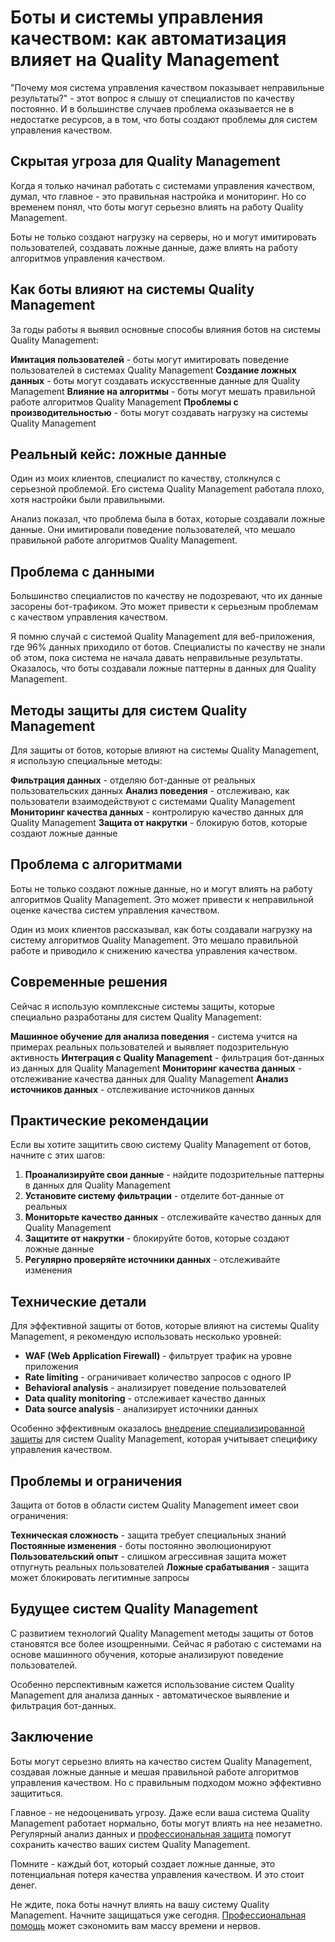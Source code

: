 # Боты и системы управления качеством: как автоматизация влияет на Quality Management

"Почему моя система управления качеством показывает неправильные результаты?" - этот вопрос я слышу от специалистов по качеству постоянно. И в большинстве случаев проблема оказывается не в недостатке ресурсов, а в том, что боты создают проблемы для систем управления качеством.

## Скрытая угроза для Quality Management

Когда я только начинал работать с системами управления качеством, думал, что главное - это правильная настройка и мониторинг. Но со временем понял, что боты могут серьезно влиять на работу Quality Management.

Боты не только создают нагрузку на серверы, но и могут имитировать пользователей, создавать ложные данные, даже влиять на работу алгоритмов управления качеством.

## Как боты влияют на системы Quality Management

За годы работы я выявил основные способы влияния ботов на системы Quality Management:

**Имитация пользователей** - боты могут имитировать поведение пользователей в системах Quality Management
**Создание ложных данных** - боты могут создавать искусственные данные для Quality Management
**Влияние на алгоритмы** - боты могут мешать правильной работе алгоритмов Quality Management
**Проблемы с производительностью** - боты могут создавать нагрузку на системы Quality Management

## Реальный кейс: ложные данные

Один из моих клиентов, специалист по качеству, столкнулся с серьезной проблемой. Его система Quality Management работала плохо, хотя настройки были правильными.

Анализ показал, что проблема была в ботах, которые создавали ложные данные. Они имитировали поведение пользователей, что мешало правильной работе алгоритмов Quality Management.

## Проблема с данными

Большинство специалистов по качеству не подозревают, что их данные засорены бот-трафиком. Это может привести к серьезным проблемам с качеством управления качеством.

Я помню случай с системой Quality Management для веб-приложения, где 96% данных приходило от ботов. Специалисты по качеству не знали об этом, пока система не начала давать неправильные результаты. Оказалось, что боты создавали ложные паттерны в данных для Quality Management.

## Методы защиты для систем Quality Management

Для защиты от ботов, которые влияют на системы Quality Management, я использую специальные методы:

**Фильтрация данных** - отделяю бот-данные от реальных пользовательских данных
**Анализ поведения** - отслеживаю, как пользователи взаимодействуют с системами Quality Management
**Мониторинг качества данных** - контролирую качество данных для Quality Management
**Защита от накрутки** - блокирую ботов, которые создают ложные данные

## Проблема с алгоритмами

Боты не только создают ложные данные, но и могут влиять на работу алгоритмов Quality Management. Это может привести к неправильной оценке качества систем управления качеством.

Один из моих клиентов рассказывал, как боты создавали нагрузку на систему алгоритмов Quality Management. Это мешало правильной работе и приводило к снижению качества управления качеством.

## Современные решения

Сейчас я использую комплексные системы защиты, которые специально разработаны для систем Quality Management:

**Машинное обучение для анализа поведения** - система учится на примерах реальных пользователей и выявляет подозрительную активность
**Интеграция с Quality Management** - фильтрация бот-данных из данных для Quality Management
**Мониторинг качества данных** - отслеживание качества данных для Quality Management
**Анализ источников данных** - отслеживание источников данных

## Практические рекомендации

Если вы хотите защитить свою систему Quality Management от ботов, начните с этих шагов:

1. **Проанализируйте свои данные** - найдите подозрительные паттерны в данных для Quality Management
2. **Установите систему фильтрации** - отделите бот-данные от реальных
3. **Мониторьте качество данных** - отслеживайте качество данных для Quality Management
4. **Защитите от накрутки** - блокируйте ботов, которые создают ложные данные
5. **Регулярно проверяйте источники данных** - отслеживайте изменения

## Технические детали

Для эффективной защиты от ботов, которые влияют на системы Quality Management, я рекомендую использовать несколько уровней:

- **WAF (Web Application Firewall)** - фильтрует трафик на уровне приложения
- **Rate limiting** - ограничивает количество запросов с одного IP
- **Behavioral analysis** - анализирует поведение пользователей
- **Data quality monitoring** - отслеживает качество данных
- **Data source analysis** - анализирует источники данных

Особенно эффективным оказалось [внедрение специализированной защиты](https://progaem.com/ustanovka-antibота-usluga-po-zashhite-ot-botов-vashih-sajtов-na-различных-cms-системах.html) для систем Quality Management, которая учитывает специфику управления качеством.

## Проблемы и ограничения

Защита от ботов в области систем Quality Management имеет свои ограничения:

**Техническая сложность** - защита требует специальных знаний
**Постоянные изменения** - боты постоянно эволюционируют
**Пользовательский опыт** - слишком агрессивная защита может отпугнуть реальных пользователей
**Ложные срабатывания** - защита может блокировать легитимные запросы

## Будущее систем Quality Management

С развитием технологий Quality Management методы защиты от ботов становятся все более изощренными. Сейчас я работаю с системами на основе машинного обучения, которые анализируют поведение пользователей.

Особенно перспективным кажется использование систем Quality Management для анализа данных - автоматическое выявление и фильтрация бот-данных.

## Заключение

Боты могут серьезно влиять на качество систем Quality Management, создавая ложные данные и мешая правильной работе алгоритмов управления качеством. Но с правильным подходом можно эффективно защититься.

Главное - не недооценивать угрозу. Даже если ваша система Quality Management работает нормально, боты могут влиять на нее незаметно. Регулярный анализ данных и [профессиональная защита](https://progaem.com/ustanovka-antibота-usluga-po-zashhite-ot-botов-vashih-sajtов-na-различных-cms-системах.html) помогут сохранить качество ваших систем Quality Management.

Помните - каждый бот, который создает ложные данные, это потенциальная потеря качества управления качеством. И это стоит денег.

Не ждите, пока боты начнут влиять на вашу систему Quality Management. Начните защищаться уже сегодня. [Профессиональная помощь](https://progaem.com/ustanovka-antibота-usluga-po-zashhite-ot-botов-vashih-sajtов-na-различных-cms-системах.html) может сэкономить вам массу времени и нервов.
